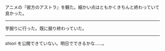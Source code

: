 アニメの『彼方のアストラ』を観た。細かい点はともかくきちんと終わっていて良かった。

---

芋掘りに行った。既に掘り終わっていた。

---

shiori を公開できていない。明日でできるかな……。
